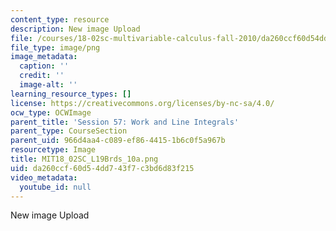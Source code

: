 ```yaml
---
content_type: resource
description: New image Upload
file: /courses/18-02sc-multivariable-calculus-fall-2010/da260ccf60d54dd743f7c3bd6d83f215_MIT18_02SC_L19Brds_10a.png
file_type: image/png
image_metadata:
  caption: ''
  credit: ''
  image-alt: ''
learning_resource_types: []
license: https://creativecommons.org/licenses/by-nc-sa/4.0/
ocw_type: OCWImage
parent_title: 'Session 57: Work and Line Integrals'
parent_type: CourseSection
parent_uid: 966d4aa4-c089-ef86-4415-1b6c0f5a967b
resourcetype: Image
title: MIT18_02SC_L19Brds_10a.png
uid: da260ccf-60d5-4dd7-43f7-c3bd6d83f215
video_metadata:
  youtube_id: null
---
```

New image Upload